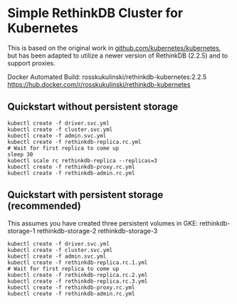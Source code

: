 # Simple RethinkDB Cluster for Kubernetes

This is based on the original work in [github.com/kubernetes/kubernetes](https://github.com/kubernetes/kubernetes/tree/master/examples/rethinkdb), but has been adapted to utilize a newer version of RethinkDB (2.2.5) and to support proxies.

Docker Automated Build: rosskukulinski/rethinkdb-kubernetes:2.2.5
https://hub.docker.com/r/rosskukulinski/rethinkdb-kubernetes

## Quickstart without persistent storage

```
kubectl create -f driver.svc.yml
kubectl create -f cluster.svc.yml
kubectl create -f admin.svc.yml
kubectl create -f rethinkdb-replica.rc.yml
# Wait for first replica to come up
sleep 30
kubectl scale rc rethinkdb-replica --replicas=3
kubectl create -f rethinkdb-proxy.rc.yml
kubectl create -f rethinkdb-admin.rc.yml
```

## Quickstart with persistent storage (recommended)

This assumes you have created three persistent volumes in GKE:
rethinkdb-storage-1
rethinkdb-storage-2
rethinkdb-storage-3

```
kubectl create -f driver.svc.yml
kubectl create -f cluster.svc.yml
kubectl create -f admin.svc.yml
kubectl create -f rethinkdb-replica.rc.1.yml
# Wait for first replica to come up
kubectl create -f rethinkdb-replica.rc.2.yml
kubectl create -f rethinkdb-replica.rc.3.yml
kubectl create -f rethinkdb-proxy.rc.yml
kubectl create -f rethinkdb-admin.rc.yml
```
